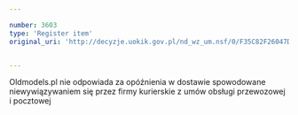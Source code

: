```yaml
---

number: 3603
type: 'Register item'
original_uri: 'http://decyzje.uokik.gov.pl/nd_wz_um.nsf/0/F35C82F26047DFD5C1257A5D002F6CD1?OpenDocument'


---
```


Oldmodels.pl nie odpowiada za opóźnienia w dostawie spowodowane niewywiązywaniem się przez firmy kurierskie z umów obsługi przewozowej i pocztowej
